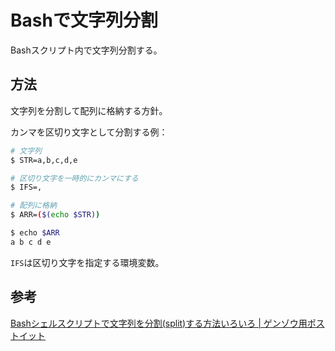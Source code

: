 # Bashで文字列分割

Bashスクリプト内で文字列分割する。

## 方法

文字列を分割して配列に格納する方針。

カンマを区切り文字として分割する例：

```bash
# 文字列
$ STR=a,b,c,d,e

# 区切り文字を一時的にカンマにする
$ IFS=,

# 配列に格納
$ ARR=($(echo $STR))

$ echo $ARR
a b c d e
```

`IFS`は区切り文字を指定する環境変数。

## 参考

[Bashシェルスクリプトで文字列を分割(split)する方法いろいろ | ゲンゾウ用ポストイット](https://genzouw.com/entry/2019/12/17/120057/1831/)
